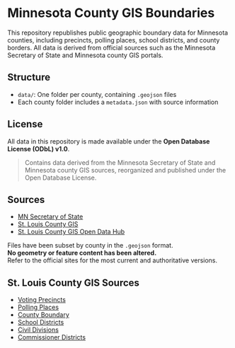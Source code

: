# Minnesota County GIS Boundaries

This repository republishes public geographic boundary data for Minnesota counties, including precincts, polling places, school districts, and county borders. 
All data is derived from official sources such as the Minnesota Secretary of State and Minnesota county GIS portals.

## Structure

- `data/`: One folder per county, containing `.geojson` files
- Each county folder includes a `metadata.json` with source information

## License

All data in this repository is made available under the **Open Database License (ODbL) v1.0**.

> Contains data derived from the Minnesota Secretary of State and Minnesota county GIS sources, reorganized and published under the Open Database License.

## Sources

- [MN Secretary of State](https://www.sos.state.mn.us/)
- [St. Louis County GIS](https://gis.stlouiscountymn.gov/)
- [St. Louis County GIS Open Data Hub](https://open-data-slcgis.hub.arcgis.com/search?tags=administrative%2520boundaries)

Files have been subset by county in the `.geojson` format.  
**No geometry or feature content has been altered.**  
Refer to the official sites for the most current and authoritative versions.

## St. Louis County GIS Sources

- [Voting Precincts](https://open-data-slcgis.hub.arcgis.com/maps/b9bf94e80d994aaba6eeb8e6995e7bf8)
- [Polling Places](https://open-data-slcgis.hub.arcgis.com/maps/cc8f2caab4bc45629563f6d8198c6746)
- [County Boundary](https://open-data-slcgis.hub.arcgis.com/maps/038b4dede892458484b1ea1faa5df354)
- [School Districts](https://open-data-slcgis.hub.arcgis.com/maps/25a498c7b85a44bf8af238139fb8fe2e)
- [Civil Divisions](https://open-data-slcgis.hub.arcgis.com/maps/1d21431d0ea9423cbcc6cffb56e29c8a)
- [Commissioner Districts](https://open-data-slcgis.hub.arcgis.com/maps/2d43c4be95eb40dfaa4b3313e56397a8)
